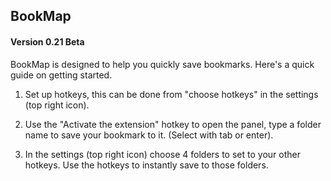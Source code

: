 ## BookMap
#### Version 0.21 Beta

BookMap is designed to help you quickly save bookmarks. Here's a quick guide on getting started.

1) Set up hotkeys, this can be done from "choose hotkeys" in the settings (top right icon).

2) Use the "Activate the extension" hotkey to open the panel, type a folder name to save your bookmark to it. (Select with tab or enter).

3) In the settings (top right icon) choose 4 folders to set to your other hotkeys. Use the hotkeys to instantly save to those folders.